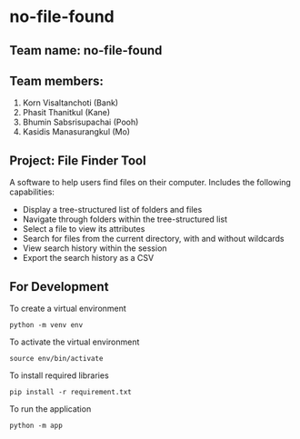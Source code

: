 # no-file-found

## Team name: no-file-found

## Team members:
1. Korn Visaltanchoti (Bank)
2. Phasit Thanitkul (Kane)
3. Bhumin Sabsrisupachai (Pooh)
4. Kasidis Manasurangkul (Mo)

## Project: File Finder Tool
A software to help users find files on their computer. Includes the following capabilities:
- Display a tree-structured list of folders and files
- Navigate through folders within the tree-structured list
- Select a file to view its attributes
- Search for files from the current directory, with and without wildcards
- View search history within the session
- Export the search history as a CSV

## For Development

To create a virtual environment

```
python -m venv env
```

To activate the virtual environment

```
source env/bin/activate
```

To install required libraries
```
pip install -r requirement.txt
```

To run the application
```
python -m app
```
